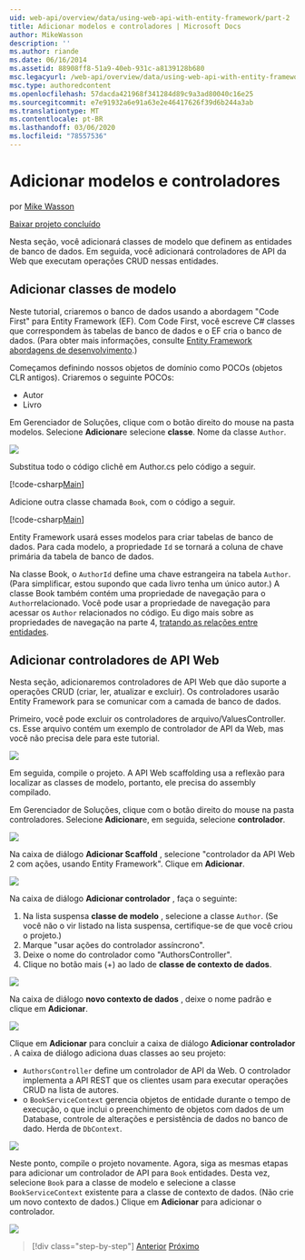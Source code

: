 ```yaml
---
uid: web-api/overview/data/using-web-api-with-entity-framework/part-2
title: Adicionar modelos e controladores | Microsoft Docs
author: MikeWasson
description: ''
ms.author: riande
ms.date: 06/16/2014
ms.assetid: 88908ff8-51a9-40eb-931c-a8139128b680
msc.legacyurl: /web-api/overview/data/using-web-api-with-entity-framework/part-2
msc.type: authoredcontent
ms.openlocfilehash: 57dacda421968f341284d89c9a3ad80040c16e25
ms.sourcegitcommit: e7e91932a6e91a63e2e46417626f39d6b244a3ab
ms.translationtype: MT
ms.contentlocale: pt-BR
ms.lasthandoff: 03/06/2020
ms.locfileid: "78557536"
---
```

# <a name="add-models-and-controllers"></a>Adicionar modelos e controladores

por [Mike Wasson](https://github.com/MikeWasson)

[Baixar projeto concluído](https://github.com/MikeWasson/BookService)

Nesta seção, você adicionará classes de modelo que definem as entidades de banco de dados. Em seguida, você adicionará controladores de API da Web que executam operações CRUD nessas entidades.

## <a name="add-model-classes"></a>Adicionar classes de modelo

Neste tutorial, criaremos o banco de dados usando a abordagem "Code First" para Entity Framework (EF). Com Code First, você escreve C# classes que correspondem às tabelas de banco de dados e o EF cria o banco de dados. (Para obter mais informações, consulte [Entity Framework abordagens de desenvolvimento](https://msdn.microsoft.com/library/ms178359%28v=vs.110%29.aspx#dbfmfcf).)

Começamos definindo nossos objetos de domínio como POCOs (objetos CLR antigos). Criaremos o seguinte POCOs:

- Autor
- Livro

Em Gerenciador de Soluções, clique com o botão direito do mouse na pasta modelos. Selecione **Adicionar**e selecione **classe**. Nome da classe `Author`.

![](part-2/_static/image1.png)

Substitua todo o código clichê em Author.cs pelo código a seguir.

[!code-csharp[Main](part-2/samples/sample1.cs)]

Adicione outra classe chamada `Book`, com o código a seguir.

[!code-csharp[Main](part-2/samples/sample2.cs)]

Entity Framework usará esses modelos para criar tabelas de banco de dados. Para cada modelo, a propriedade `Id` se tornará a coluna de chave primária da tabela de banco de dados.

Na classe Book, o `AuthorId` define uma chave estrangeira na tabela `Author`. (Para simplificar, estou supondo que cada livro tenha um único autor.) A classe Book também contém uma propriedade de navegação para o `Author`relacionado. Você pode usar a propriedade de navegação para acessar os `Author` relacionados no código. Eu digo mais sobre as propriedades de navegação na parte 4, [tratando as relações entre entidades](part-4.md).

## <a name="add-web-api-controllers"></a>Adicionar controladores de API Web

Nesta seção, adicionaremos controladores de API Web que dão suporte a operações CRUD (criar, ler, atualizar e excluir). Os controladores usarão Entity Framework para se comunicar com a camada de banco de dados.

Primeiro, você pode excluir os controladores de arquivo/ValuesController. cs. Esse arquivo contém um exemplo de controlador de API da Web, mas você não precisa dele para este tutorial.

![](part-2/_static/image2.png)

Em seguida, compile o projeto. A API Web scaffolding usa a reflexão para localizar as classes de modelo, portanto, ele precisa do assembly compilado.

Em Gerenciador de Soluções, clique com o botão direito do mouse na pasta controladores. Selecione **Adicionar**e, em seguida, selecione **controlador**.

![](part-2/_static/image3.png)

Na caixa de diálogo **Adicionar Scaffold** , selecione "controlador da API Web 2 com ações, usando Entity Framework". Clique em **Adicionar**.

![](part-2/_static/image4.png)

Na caixa de diálogo **Adicionar controlador** , faça o seguinte:

1. Na lista suspensa **classe de modelo** , selecione a classe `Author`. (Se você não o vir listado na lista suspensa, certifique-se de que você criou o projeto.)
2. Marque "usar ações do controlador assíncrono".
3. Deixe o nome do controlador como &quot;AuthorsController&quot;.
4. Clique no botão mais (+) ao lado de **classe de contexto de dados**.

![](part-2/_static/image5.png)

Na caixa de diálogo **novo contexto de dados** , deixe o nome padrão e clique em **Adicionar**.

![](part-2/_static/image6.png)

Clique em **Adicionar** para concluir a caixa de diálogo **Adicionar controlador** . A caixa de diálogo adiciona duas classes ao seu projeto:

- `AuthorsController` define um controlador de API da Web. O controlador implementa a API REST que os clientes usam para executar operações CRUD na lista de autores.
- o `BookServiceContext` gerencia objetos de entidade durante o tempo de execução, o que inclui o preenchimento de objetos com dados de um Database, controle de alterações e persistência de dados no banco de dado. Herda de `DbContext`.

![](part-2/_static/image7.png)

Neste ponto, compile o projeto novamente. Agora, siga as mesmas etapas para adicionar um controlador de API para `Book` entidades. Desta vez, selecione `Book` para a classe de modelo e selecione a classe `BookServiceContext` existente para a classe de contexto de dados. (Não crie um novo contexto de dados.) Clique em **Adicionar** para adicionar o controlador.

![](part-2/_static/image8.png)

> [!div class="step-by-step"]
> [Anterior](part-1.md)
> [Próximo](part-3.md)
